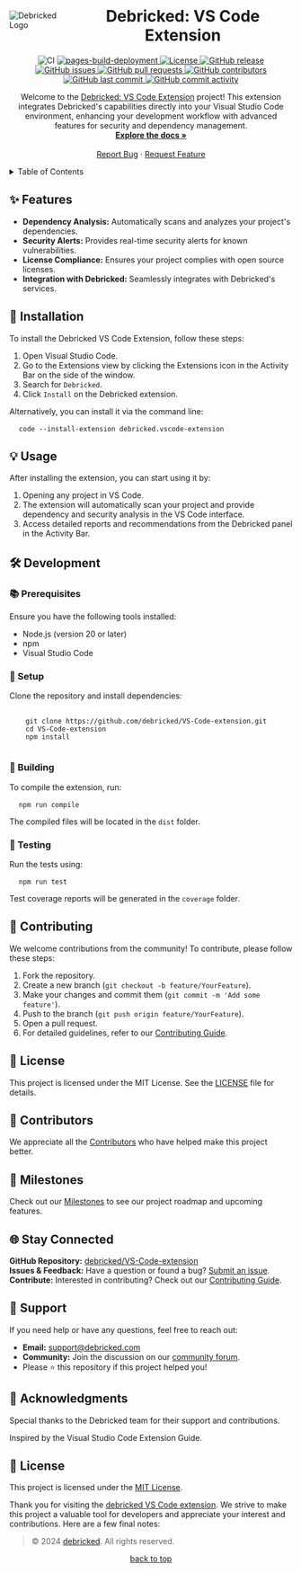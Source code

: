 <a id="readme-top"></a>
<div style="display: flex; align-items: center;">
  <div>
    <img src="https://debricked.com/images/svg/debricked-by-opentext-logo.45934b2a88767a13cace55ad4ff77bb200093e9938c0cb9af97a3f5828b87f11.svg" alt="Debricked Logo">
  </div>
  <div style="flex-grow: 1; text-align: center;">
    <h1 align="center">Debricked: VS Code Extension</h1>
  </div>
</div>

<div align="center">
  <a style="text-decoration: none;" href="https://github.com/debricked/VS-Code-extension/actions/workflows/ci.yml">
    <img src="https://github.com/debricked/VS-Code-extension/actions/workflows/ci.yml/badge.svg?branch=main" alt="CI">
  </a>
  <a href="https://github.com/debricked/VS-Code-extension/actions/workflows/pages/pages-build-deployment">
    <img src="https://github.com/debricked/VS-Code-extension/actions/workflows/pages/pages-build-deployment/badge.svg?branch=main" alt="pages-build-deployment">
  </a>
  <a href="https://github.com/debricked/VS-Code-extension/blob/main/LICENSE">
    <img src="https://img.shields.io/github/license/debricked/VS-Code-extension" alt="License">
  </a>
  <a href="https://GitHub.com/debricked/VS-Code-extension/releases/">
    <img src="https://img.shields.io/github/release/debricked/VS-Code-extension.svg" alt="GitHub release">
  </a>
  <a href="https://github.com/debricked/VS-Code-extension/issues">
    <img src="https://img.shields.io/github/issues/debricked/VS-Code-extension.svg" alt="GitHub issues">
  </a>
  <a href="https://github.com/debricked/VS-Code-extension/pulls">
    <img src="https://img.shields.io/github/issues-pr/debricked/VS-Code-extension.svg" alt="GitHub pull requests">
  </a>
  <a href="https://github.com/debricked/VS-Code-extension/graphs/contributors">
    <img src="https://img.shields.io/github/contributors/debricked/VS-Code-extension.svg" alt="GitHub contributors">
  </a>
  <a href="https://github.com/debricked/VS-Code-extension/commits/main">
    <img src="https://img.shields.io/github/last-commit/debricked/VS-Code-extension.svg" alt="GitHub last commit">
  </a>
  <a href="https://github.com/debricked/VS-Code-extension/pulse">
    <img src="https://img.shields.io/github/commit-activity/m/debricked/VS-Code-extension.svg" alt="GitHub commit activity">
  </a>
</div>

<p align="center">
  Welcome to the <a href="https://github.com/debricked/VS-Code-extension">Debricked: VS Code Extension</a> project! This extension integrates Debricked's capabilities directly into your Visual Studio Code environment, enhancing your development workflow with advanced features for security and dependency management.
  <br>
  <a href="https://github.com/debricked/VS-Code-extension/wiki"><strong>Explore the docs »</strong></a>
  <br>
  <br>
  <a href="https://github.com/debricked/VS-Code-extension/issues/new?assignees=&labels=bug&projects=&template=bug_report.yml">Report Bug</a>
  ·
  <a href="https://github.com/debricked/VS-Code-extension/issues/new?assignees=&labels=enhancement&projects=&template=feature_request.yml">Request Feature</a>
</p>

<details>
  <summary>Table of Contents</summary>
  <ol>
    <li><a href="#features">✨ Features</a></li>
    <li><a href="#installation">🚀 Installation</a></li>
    <li><a href="#usage">💡 Usage</a></li>
    <li>
      <a href="#development">🛠️ Development</a>
      <ul>
        <li><a href="#prerequisites">📚 Prerequisites</a></li>
        <li><a href="#setup">🔧 Setup</a></li>
        <li><a href="#building">🔨 Building</a></li>
        <li><a href="#testing">🧪 Testing</a></li>
      </ul>
    </li>
    <li><a href="#contributing">🤝 Contributing</a></li>
    <li><a href="#license">📝 License</a></li>
    <li><a href="#acknowledgments">📢 Acknowledgments</a></li>
    <li><a href="#contributors">👥 Contributors</a></li>
    <li><a href="#milestones">📅 Milestones</a></li>
    <li><a href="#stay-connected">🌐 Stay Connected</a></li>
    <li><a href="#support">💬 Support</a></li>
    <li><a href="#acknowledgments">📢 Acknowledgments</a></li>
    <li><a href="#license">📝 License</a></li>
  </ol>
</details>

<h2 id="features">✨ Features</h2>
<ul>
  <li><strong>Dependency Analysis:</strong> Automatically scans and analyzes your project's dependencies.</li>
  <li><strong>Security Alerts:</strong> Provides real-time security alerts for known vulnerabilities.</li>
  <li><strong>License Compliance:</strong> Ensures your project complies with open source licenses.</li>
  <li><strong>Integration with Debricked:</strong> Seamlessly integrates with Debricked's services.</li>
</ul>

<h2 id="installation">🚀 Installation</h2>
<p>To install the Debricked VS Code Extension, follow these steps:</p>
<ol>
  <li>Open Visual Studio Code.</li>
  <li>Go to the Extensions view by clicking the Extensions icon in the Activity Bar on the side of the window.</li>
  <li>Search for <code>Debricked</code>.</li>
  <li>Click <code>Install</code> on the Debricked extension.</li>
</ol>
<p>Alternatively, you can install it via the command line:</p>
<pre>
  <code>code --install-extension debricked.vscode-extension</code>
</pre>

<h2 id="usage">💡 Usage</h2>
<p>After installing the extension, you can start using it by:</p>
<ol>
  <li>Opening any project in VS Code.</li>
  <li>The extension will automatically scan your project and provide dependency and security analysis in the VS Code interface.</li>
  <li>Access detailed reports and recommendations from the Debricked panel in the Activity Bar.</li>
</ol>

<h2 id="development">🛠️ Development</h2>
<h3 id="prerequisites">📚 Prerequisites</h3>
<p>Ensure you have the following tools installed:</p>
<ul>
  <li>Node.js (version 20 or later)</li>
  <li>npm</li>
  <li>Visual Studio Code</li>
</ul>

<h3 id="setup">🔧 Setup</h3>
<p>Clone the repository and install dependencies:</p>
<pre>
  <code>
    git clone https://github.com/debricked/VS-Code-extension.git
    cd VS-Code-extension
    npm install
  </code>
</pre>

<h3 id="building">🔨 Building</h3>
<p>To compile the extension, run:</p>
<pre>
  <code>npm run compile</code>
</pre>
<p>The compiled files will be located in the <code>dist</code> folder.</p>

<h3 id="testing">🧪 Testing</h3>
<p>Run the tests using:</p>
<pre>
  <code>npm run test</code>
</pre>
<p>Test coverage reports will be generated in the <code>coverage</code> folder.</p>

<h2 id="contributing">🤝 Contributing</h2>
<p>We welcome contributions from the community! To contribute, please follow these steps:</p>
<ol>
  <li>Fork the repository.</li>
  <li>Create a new branch (<code>git checkout -b feature/YourFeature</code>).</li>
  <li>Make your changes and commit them (<code>git commit -m 'Add some feature'</code>).</li>
  <li>Push to the branch (<code>git push origin feature/YourFeature</code>).</li>
  <li>Open a pull request.</li>
  <li>For detailed guidelines, refer to our <a href="https://github.com/debricked/VS-Code-extension/wiki/Contributing">Contributing Guide</a>.</li>
</ol>

<h2 id="license">📝 License</h2>
<p>This project is licensed under the MIT License. See the <a href="https://github.com/debricked/VS-Code-extension/blob/main/LICENSE">LICENSE</a> file for details.</p>

<h2 id="contributors">👥 Contributors</h2>
<p>We appreciate all the <a href="https://github.com/debricked/VS-Code-extension/wiki/Contributors">Contributors</a> who have helped make this project better.</p>

<h2 id="milestones">📅 Milestones</h2>
<p>Check out our <a href="https://github.com/debricked/VS-Code-extension/milestones">Milestones</a> to see our project roadmap and upcoming features.</p>

<h2 id="stay-connected">🌐 Stay Connected</h2>
<p>
  <strong>GitHub Repository:</strong> <a href="https://github.com/debricked/VS-Code-extension">debricked/VS-Code-extension</a>
  <br>
  <strong>Issues & Feedback:</strong> Have a question or found a bug? <a href="https://github.com/debricked/VS-Code-extension/issues">Submit an issue</a>.
  <br>
  <strong>Contribute:</strong> Interested in contributing? Check out our <a href="https://github.com/debricked/VS-Code-extension/wiki/Contributing">Contributing Guide</a>.
</p>

<h2 id="support">💬 Support</h2>
<p>If you need help or have any questions, feel free to reach out:</p>
<ul>
  <li><strong>Email:</strong> <a href="mailto:support@debricked.com">support@debricked.com</a></li>
  <li><strong>Community:</strong> Join the discussion on our <a href="https://portal.debricked.com/community">community forum</a>.</li>
  <li>Please ⭐️ this repository if this project helped you!</li>
</ul>

<h2 id="acknowledgments">📢 Acknowledgments</h2>
<p>Special thanks to the Debricked team for their support and contributions.</p>
<p>Inspired by the Visual Studio Code Extension Guide.</p>

<h2 id="license">📝 License</h2>
<p>This project is licensed under the <a href="https://github.com/debricked/VS-Code-extension/blob/main/LICENSE">MIT License</a>.</p>

<p>Thank you for visiting the <a href="https://github.com/debricked/VS-Code-extension">debricked VS Code extension</a>. We strive to make this project a valuable tool for developers and appreciate your interest and contributions. Here are a few final notes:</p>

<blockquote>© 2024 <a href="https://debricked.com/">debricked</a>. All rights reserved.</blockquote>

<p align="center"><a href="#readme-top">back to top</a></p>